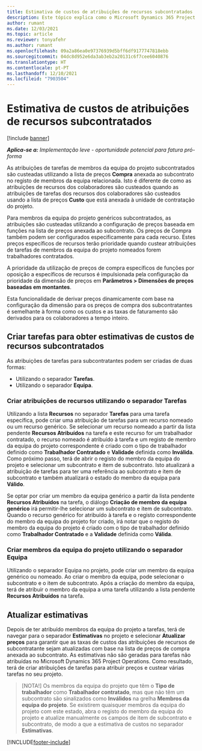 ```yaml
---
title: Estimativa de custos de atribuições de recursos subcontratados
description: Este tópico explica como o Microsoft Dynamics 365 Project Operations calcula a estimativa de custos das atribuições de recursos subcontratados.
author: rumant
ms.date: 12/03/2021
ms.topic: article
ms.reviewer: tonyafehr
ms.author: rumant
ms.openlocfilehash: 09a2a86ea0e97376939d5bff6df9177747818ebb
ms.sourcegitcommit: 04dc8d952e6da3ab3eb2a20131c6f7cee6040876
ms.translationtype: HT
ms.contentlocale: pt-PT
ms.lasthandoff: 12/10/2021
ms.locfileid: "7903504"
---
```

# <a name="cost-estimation-of-subcontracted-resource-assignments"></a>Estimativa de custos de atribuições de recursos subcontratados

[!include [banner](../../includes/dataverse-preview.md)]

_**Aplica-se a:** Implementação leve - oportunidade potencial para fatura pró-forma_

As atribuições de tarefas de membros da equipa do projeto subcontratados são custeadas utilizando a lista de preços **Compra** anexada ao subcontrato no registo de membros da equipa relacionada. Isto é diferente de como as atribuições de recursos dos colaboradores são custeados quando as atribuições de tarefas dos recursos dos colaboradores são custeados usando a lista de preços **Custo** que está anexada à unidade de contratação do projeto. 

Para membros da equipa do projeto genéricos subcontratados, as atribuições são custeadas utilizando a configuração de preços baseada em funções na lista de preços anexada ao subcontrato. Os preços de Compra também podem ser configurados especificamente para cada recurso. Estes preços específicos de recursos terão prioridade quando custear atribuições de tarefas de membros da equipa do projeto nomeados forem trabalhadores contratados. 

A prioridade da utilização de preços de compra específicos de funções por oposição a específicos de recursos é impulsionada pela configuração da prioridade da dimensão de preços em **Parâmetros > Dimensões de preços baseadas em montantes**.

Esta funcionalidade de derivar preços dinamicamente com base na configuração da dimensão para os preços de compra dos subcontratantes é semelhante à forma como os custos e as taxas de faturamento são derivados para os colaboradores a tempo inteiro. 

## <a name="creating-task-assignments-for-getting-cost-estimates-of-subcontractor-resources"></a>Criar tarefas para obter estimativas de custos de recursos subcontratados

As atribuições de tarefas para subcontratantes podem ser criadas de duas formas: 
- Utilizando o separador **Tarefas**.
- Utilizando o separador **Equipa**.

### <a name="creating-resources-assignments-using-the-tasks-tab"></a>Criar atribuições de recursos utilizando o separador Tarefas
Utilizando a lista **Recursos** no separador **Tarefas** para uma tarefa específica, pode criar uma atribuição de tarefas para um recurso nomeado ou um recurso genérico. Se selecionar um recurso nomeado a partir da lista pendente **Recursos Atribuídos** na tarefa e este recurso for um trabalhador contratado, o recurso nomeado é atribuído à tarefa e um registo de membro da equipa do projeto correspondente é criado com o tipo de trabalhador definido como **Trabalhador Contratado** e **Validade** definida como **Inválida**. Como próximo passo, terá de abrir o registo do membro da equipa do projeto e selecionar um subcontrato e item de subcontrato. Isto atualizará a atribuição de tarefas para ter uma referência ao subcontrato e item de subcontrato e também atualizará o estado do membro da equipa para **Válido**.

Se optar por criar um membro da equipa genérico a partir da lista pendente **Recursos Atribuídos** na tarefa, o diálogo **Criação de membro da equipa genérico** irá permitir-lhe selecionar um subcontrato e item de subcontrato. Quando o recurso genérico for atribuído à tarefa e o registo correspondente do membro da equipa do projeto for criado, irá notar que o registo do membro da equipa do projeto é criado com o tipo de trabalhador definido como **Trabalhador Contratado** e a **Validade** definida como **Válida**.

### <a name="creating-project-team-members-using-the-team-tab"></a>Criar membros da equipa do projeto utilizando o separador Equipa
Utilizando o separador Equipa no projeto, pode criar um membro da equipa genérico ou nomeado. Ao criar o membro da equipa, pode selecionar o subcontrato e o item de subcontrato. Após a criação do membro da equipa, terá de atribuir o membro da equipa a uma tarefa utilizando a lista pendente **Recursos Atribuídos** na tarefa. 

## <a name="updating-estimates"></a>Atualizar estimativas
Depois de ter atribuído membros da equipa do projeto a tarefas, terá de navegar para o separador **Estimativas** no projeto e selecionar **Atualizar preços** para garantir que as taxas de custos das atribuições de recursos de subcontratante sejam atualizadas com base na lista de preços de compra anexada ao subcontrato. As estimativas não são geradas para tarefas não atribuídas no Microsoft Dynamics 365 Project Operations. Como resultado, terá de criar atribuições de tarefas para atribuir preços e custear várias tarefas no seu projeto. 

> [NOTA!] Os membros da equipa do projeto que têm o **Tipo de trabalhador** como **Trabalhador contratado**, mas que não têm um subcontrato são sinalizados como **Inválidos** na grelha **Membros da equipa do projeto**. Se existirem quaisquer membros da equipa do projeto com este estado, abra o registo do membro da equipa do projeto e atualize manualmente os campos de item de subcontrato e subcontrato, de modo a que a estimativa de custos no separador **Estimativas**. 


[!INCLUDE[footer-include](../../includes/footer-banner.md)]
